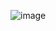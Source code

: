 ![image](https://user-images.githubusercontent.com/25160664/153488430-bdae4caf-4481-4911-99a9-555913247eae.png)
